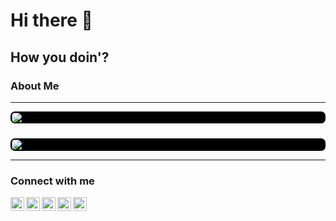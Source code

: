 # Hi there 👋

## How you doin'?

<!--
**monuk7735/monuk7735** is a ✨ _special_ ✨ repository because its `README.md` (this file) appears on your GitHub profile.

Here are some ideas to get you started:
-->

### About Me

  <!-- - 🔭 I’m currently working on a Top Secret Project... Pssshh... _IVTDE32NJV2UYTDIGVMTC3TEIZFGUVCOONHFG2LHNVZVM4DP_ -->
  <!-- - 🌱 I’m currently learning Flutter -->
  <!-- - 👯 I’m looking to collaborate on ... -->
  <!-- - 🤔 I’m looking for help with ... -->
  <!-- - 💬 Ask me about something in Android >_< -->
  <!--   - 📫 How to reach me: ... -->
  <!-- - 😄 Pronouns: ... -->
  <!-- - ⚡ Fun fact: I might be sleeping right now :P -->

---

<!-- ![Monu's THM Stats](https://tryhackme-badges.s3.amazonaws.com/B45HBU0Y.png) -->

<!-- <br> -->

<img class="displayed" style="display: block; margin: 2px auto; padding: 2px 2px 1.4px 2px; background-color: black; border-radius: 7px" src="https://github-readme-stats.vercel.app/api/top-langs/?username=monuk7735&layout=compact" />

<br>

<img class="displayed" style="display: block; margin: 5px auto; padding: 2px 2px 1.4px 2px; background-color: black; border-radius: 7px" src="https://github-readme-stats.vercel.app/api?username=monuk7735&show_icons=true&count_private=true" />

<!-- <img style="display: block; margin: 2px auto;" src="https://tryhackme-badges.s3.amazonaws.com/B45HBU0Y.png"> -->

<!-- ![Monu's github stats](https://github-readme-stats.vercel.app/api?username=monuk7735&show_icons=true&theme=dracula&count_private=true) -->
<!-- <br> -->
<!-- [![Top Langs](https://github-readme-stats.vercel.app/api/top-langs/?username=monuk7735&layout=compact)](https://github.com/monuk7735/) -->

---

### Connect with me

[<img style="on" align="left" alt="monuk7735 on Twitter" width="22px" src="https://cdn.jsdelivr.net/npm/simple-icons@v3/icons/facebook.svg" />][facebook]

[<img align="left" alt="monuk7735 on Twitter" width="22px" src="https://cdn.jsdelivr.net/npm/simple-icons@v3/icons/twitter.svg" />][twitter]

[<img align="left" alt="monuk7735 on Instagram" width="22px" src="https://cdn.jsdelivr.net/npm/simple-icons@v3/icons/instagram.svg" />][instagram]

[<img align="left" alt="monuk7735 on LinkedIn" width="22px" src="https://cdn.jsdelivr.net/npm/simple-icons@v3/icons/github.svg" />][github]

[<img align="left" alt="monuk7735 on LinkedIn" width="22px" src="https://cdn.jsdelivr.net/npm/simple-icons@v3/icons/linkedin.svg" />][linkedin]

[facebook]: https://facebook.com/monuk7735
[twitter]: https://twitter.com/monuk7735
[instagram]: https://instagram.com/monuk7735
[linkedin]: https://linkedin.com/in/monuk7735
[github]: https://github.com/monuk7735

